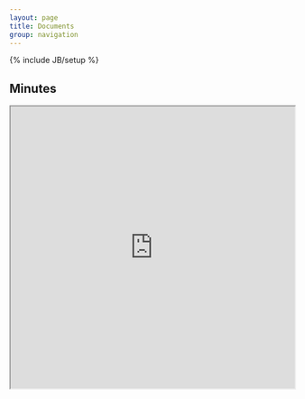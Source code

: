 ```yaml
---
layout: page
title: Documents
group: navigation
---
```

{% include JB/setup %}

## Minutes
<iframe src="https://docs.google.com/document/d/1cN1K4Af_NFmTCeKxXwL6CNhFJNPtEvh8O3xfQP_hYiM/pub?embedded=true" width="100%" height="500px"> Loading... </iframe>


